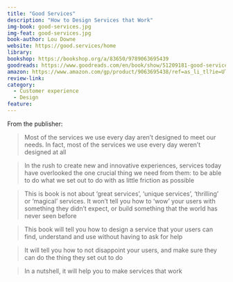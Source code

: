 ```yaml
---
title: "Good Services"
description: "How to Design Services that Work"
img-book: good-services.jpg
img-feat: good-services.jpg
book-author: Lou Downe
website: https://good.services/home
library: 
bookshop: https://bookshop.org/a/83650/9789063695439
goodreads: https://www.goodreads.com/en/book/show/51209181-good-services
amazon: https://www.amazon.com/gp/product/9063695438/ref=as_li_tl?ie=UTF8&tag=govfresh-20&camp=1789&creative=9325&linkCode=as2&creativeASIN=9063695438&linkId=4339f68593bdeabdf92ca5c11426db26
review-link: 
category:
  - Customer experience
  - Design
feature: 
---
```


From the publisher:

> Most of the services we use every day aren’t designed to meet our needs. In fact, most of the services we use every day weren’t designed at all

> In the rush to create new and innovative experiences, services today have overlooked the one crucial thing we need from them: to be able to do what we set out to do with as little friction as possible

> This is book is not about ‘great services’, ‘unique services’, ‘thrilling’ or ‘magical’ services. It won’t tell you how to ‘wow’ your users with something they didn’t expect, or build something that the world has never seen before

> This book will tell you how to design a service that your users can find, understand and use without having to ask for help 

> It will tell you how to not disappoint your users, and make sure they can do the thing they set out to do

> In a nutshell, it will help you to make services that work